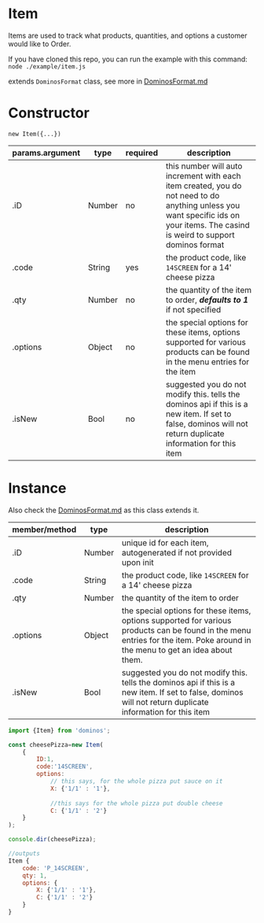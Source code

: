 Item
====
Items are used to track what products, quantities, and options a customer would like to Order.

If you have cloned this repo, you can run the example with this command:
`node ./example/item.js`

extends `DominosFormat` class, see more in [DominosFormat.md](https://github.com/RIAEvangelist/node-dominos-pizza-api/blob/master/docs/DominosFormat.md)

Constructor
====

`new Item({...})`

|params.argument|type  |required|description|
|--------       |------|--------|-------|
|.iD            |Number|no|this number will auto increment with each item created, you do not need to do anything unless you want specific ids on your items. The casind is weird to support dominos format|
|.code          |String|yes|the product code, like `14SCREEN` for a 14' cheese pizza|
|.qty           |Number|no|the quantity of the item to order, ***defaults to 1*** if not specified|
|.options       |Object|no|the special options for these items, options supported for various products can be found in the menu entries for the item|
|.isNew         |Bool  |no|suggested you do not modify this. tells the dominos api if this is a new item. If set to false, dominos will not return duplicate information for this item|

Instance
====

Also check the [DominosFormat.md](https://github.com/RIAEvangelist/node-dominos-pizza-api/blob/master/docs/DominosFormat.md) as this class extends it.

|member/method|type  |description|
|-------------|------|-------    |
|.iD          |Number|unique id for each item, autogenerated if not provided upon init|
|.code        |String|the product code, like `14SCREEN` for a 14' cheese pizza|
|.qty         |Number|the quantity of the item to order|
|.options     |Object|the special options for these items, options supported for various products can be found in the menu entries for the item. Poke around in the menu to get an idea about them.|
|.isNew       |Bool  |suggested you do not modify this. tells the dominos api if this is a new item. If set to false, dominos will not return duplicate information for this item|

```js
import {Item} from 'dominos';

const cheesePizza=new Item(
    {
        ID:1,
        code:'14SCREEN',
        options:
            // this says, for the whole pizza put sauce on it
            X: {'1/1' : '1'}, 
            
            //this says for the whole pizza put double cheese
            C: {'1/1' : '2'}
    }
);

console.dir(cheesePizza);

//outputs
Item { 
    code: 'P_14SCREEN', 
    qty: 1, 
    options: {
        X: {'1/1' : '1'}, 
        C: {'1/1' : '2'}
    } 
}

```
